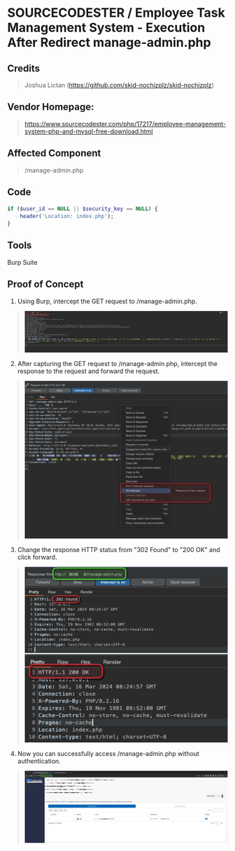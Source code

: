 # SOURCECODESTER / Employee Task Management System - Execution After Redirect manage-admin.php

## **Credits**
> Joshua Lictan (https://github.com/skid-nochizplz/skid-nochizplz)

## Vendor Homepage:
> https://www.sourcecodester.com/php/17217/employee-management-system-php-and-mysql-free-download.html

## Affected Component
> /manage-admin.php

## Code
```php
if ($user_id == NULL || $security_key == NULL) {
    header('Location: index.php');
}
```

## Tools
Burp Suite

## Proof of Concept
1. Using Burp, intercept the GET request to /manage-admin.php.
>![img.png](Execution%20After%20Redirect%20-%20manage-admin%20-%20images%2Fimg.png)
2. After capturing the GET request to /manage-admin.php, intercept the response to the request and forward the request.
>![img_1.png](Execution%20After%20Redirect%20-%20manage-admin%20-%20images%2Fimg_1.png)
3. Change the response HTTP status from "302 Found" to "200 OK" and click forward.
>![img_2.png](Execution%20After%20Redirect%20-%20manage-admin%20-%20images%2Fimg_2.png)
>![img_3.png](Execution%20After%20Redirect%20-%20manage-admin%20-%20images%2Fimg_3.png)
4. Now you can successfully access /manage-admin.php without authentication.
>![img_4.png](Execution%20After%20Redirect%20-%20manage-admin%20-%20images%2Fimg_4.png)





